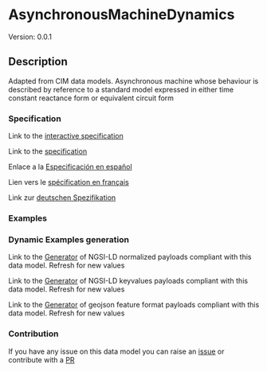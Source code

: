 # AsynchronousMachineDynamics
Version: 0.0.1

## Description 

Adapted from CIM data models. Asynchronous machine whose behaviour is described by reference to a standard model expressed in either time constant reactance form or equivalent circuit form
### Specification

Link to the [interactive specification](https://swagger.lab.fiware.org/?url=https://raw.githubusercontent.com/smart-data-models/dataModel.EnergyCIM/master/AsynchronousMachineDynamics/swagger.yaml)

Link to the [specification](https://github.com/smart-data-models/dataModel.EnergyCIM/blob/master/AsynchronousMachineDynamics/doc/spec.md)

Enlace a la [Especificación en español](https://github.com/smart-data-models/dataModel.EnergyCIM/blob/master/AsynchronousMachineDynamics/doc/spec_ES.md)

Lien vers le [spécification en français](https://github.com/smart-data-models/dataModel.EnergyCIM/blob/master/AsynchronousMachineDynamics/doc/spec_FR.md)

Link zur [deutschen Spezifikation](https://github.com/smart-data-models/dataModel.EnergyCIM/blob/master/AsynchronousMachineDynamics/doc/spec_DE.md)
### Examples
### Dynamic Examples generation

Link to the [Generator](https://smartdatamodels.org/extra/ngsi-ld_generator.php?schemaUrl=https://raw.githubusercontent.com/smart-data-models/dataModel.EnergyCIM/master/AsynchronousMachineDynamics/schema.json&email=info@smartdatamodels.org) of NGSI-LD normalized payloads compliant with this data model. Refresh for new values

Link to the [Generator](https://smartdatamodels.org/extra/ngsi-ld_generator_keyvalues.php?schemaUrl=https://raw.githubusercontent.com/smart-data-models/dataModel.EnergyCIM/master/AsynchronousMachineDynamics/schema.json&email=info@smartdatamodels.org) of NGSI-LD keyvalues payloads compliant with this data model. Refresh for new values

Link to the [Generator](https://smartdatamodels.org/extra/geojson_features_generator_v1.0.php?schemaUrl=https://raw.githubusercontent.com/smart-data-models/dataModel.EnergyCIM/master/AsynchronousMachineDynamics/schema.json&email=info@smartdatamodels.org) of geojson feature format payloads compliant with this data model. Refresh for new values
### Contribution

 If you have any issue on this data model you can raise an [issue](https://github.com/smart-data-models/dataModel.EnergyCIM/issues)  or contribute with a [PR](https://github.com/smart-data-models/dataModel.EnergyCIM/pulls)